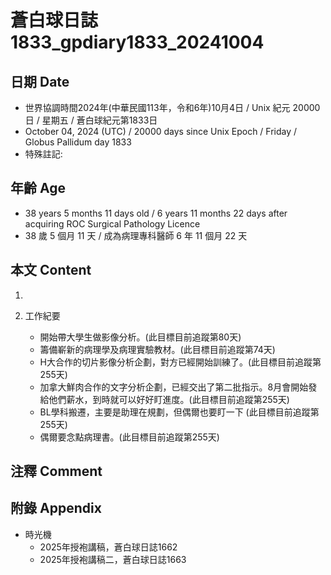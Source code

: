 [_metadata_:encoding]: - "utf-8"
[_metadata_:language]: - "zh-Hant-TW"
[_metadata_:fileformat]: - "markdown"
[_metadata_:MIME_type]: - "text/plain"
[_metadata_:markdown_version]: - "commonmark version 0.30"
[_metadata_:markdown_spec]: - "https://spec.commonmark.org/0.30/"

# 蒼白球日誌1833_gpdiary1833_20241004 #

## 日期 Date ##

* 世界協調時間2024年(中華民國113年，令和6年)10月4日 / Unix 紀元 20000 日 / 星期五 / 蒼白球紀元第1833日
* October 04, 2024 (UTC) / 20000 days since Unix Epoch / Friday / Globus Pallidum day 1833
* 特殊註記:

## 年齡 Age ##

* 38 years 5 months 11 days old / 6 years 11 months 22 days after acquiring ROC Surgical Pathology Licence
* 38 歲 5 個月 11 天 / 成為病理專科醫師 6 年 11 個月 22 天

## 本文 Content ##

1. 

2. 工作紀要

    - 開始帶大學生做影像分析。(此目標目前追蹤第80天)
    - 籌備嶄新的病理學及病理實驗教材。(此目標目前追蹤第74天)
    - H大合作的切片影像分析企劃，對方已經開始訓練了。(此目標目前追蹤第255天)
    - 加拿大鮮肉合作的文字分析企劃，已經交出了第二批指示。8月會開始發給他們薪水，到時就可以好好盯進度。(此目標目前追蹤第255天)
    - BL學科搬遷，主要是助理在規劃，但偶爾也要盯一下 (此目標目前追蹤第255天)
    - 偶爾要念點病理書。(此目標目前追蹤第255天)

## 注釋 Comment ##


## 附錄 Appendix ##

* 時光機
    - 2025年授袍講稿，蒼白球日誌1662
    - 2025年授袍講稿二，蒼白球日誌1663
